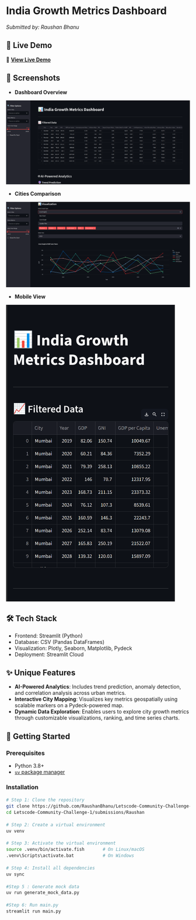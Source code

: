 # India Growth Metrics Dashboard

_Submitted by: Raushan Bhanu_

## 🌟 Live Demo

🔗 **[View Live Demo](https://your-demo-link-here.com)**

## 📸 Screenshots

- **Dashboard Overview**

![Dashboard Overview](./demo-images/dashboard-overview.png)

- **Cities Comparison**

![Cities Comparison](./demo-images/cities-comparison.png)

- **Mobile View**

![Mobile View](./demo-images/mobile-view.png)

## 🛠️ Tech Stack

- Frontend: Streamlit (Python)
- Database: CSV (Pandas DataFrames)
- Visualization: Plotly, Seaborn, Matplotlib, Pydeck
- Deployment: Streamlit Cloud

## ✨ Unique Features

- **AI-Powered Analytics**: Includes trend prediction, anomaly detection, and correlation analysis across urban metrics.
- **Interactive City Mapping**: Visualizes key metrics geospatially using scalable markers on a Pydeck-powered map.
- **Dynamic Data Exploration**: Enables users to explore city growth metrics through customizable visualizations, ranking, and time series charts.

## 🚀 Getting Started

### Prerequisites

- Python 3.8+
- [`uv` package manager](https://github.com/astral-sh/uv)

### Installation

```bash
# Step 1: Clone the repository
git clone https://github.com/RaushanBhanu/Letscode-Community-Challenge-1.git
cd Letscode-Community-Challenge-1/submissions/Raushan

# Step 2: Create a virtual environment
uv venv

# Step 3: Activate the virtual environment
source .venv/bin/activate.fish       # On Linux/macOS
.venv\Scripts\activate.bat           # On Windows

# Step 4: Install all dependencies
uv sync

#Step 5 : Generate mock data
uv run generate_mock_data.py

#Step 6: Run main.py
streamlit run main.py
```